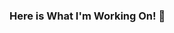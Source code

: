 ### Here is What I'm Working On! 👋

<!--
**ayatullahnaufal/ayatullahnaufal** is a ✨ _special_ ✨ repository because its `README.md` (this file) appears on your GitHub profile.

Here are some ideas to get you started:

- 🔭 I’m currently working on ... Youtube
- 🌱 I’m currently learning ... FLutter
- 👯 I’m looking to collaborate on ... Flutter
- 🤔 I’m looking for help with ... Stackoverflow
- 💬 Ask me about ... Anything
- 📫 How to reach me: ... Ayatullah
- 😄 Pronouns: ... He/Him
- ⚡ Fun fact: ... I am half finnish
-->
